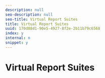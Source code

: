 ```yaml
---
description: null
seo-description: null
seo-title: Virtual Report Suites
title: Virtual Report Suites
uuid: 170d88d1-90e5-4927-8f2e-2b11b79c6568
index: y
internal: n
snippet: y
---
```


# Virtual Report Suites

